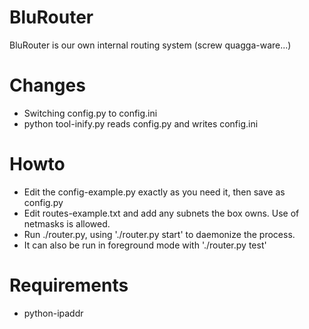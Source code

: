 # BluRouter

BluRouter is our own internal routing system (screw quagga-ware...)

# Changes
* Switching config.py to config.ini
 * python tool-inify.py reads config.py and writes config.ini

# Howto

* Edit the config-example.py exactly as you need it, then save as config.py
* Edit routes-example.txt and add any subnets the box owns. Use of netmasks is allowed.
* Run ./router.py, using './router.py start' to daemonize the process.
* It can also be run in foreground mode with './router.py test'

# Requirements

* python-ipaddr
